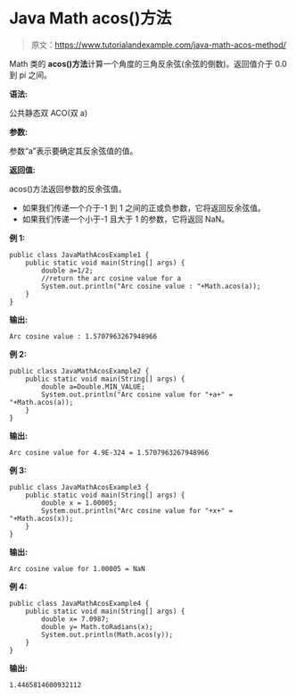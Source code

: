# Java Math acos()方法

> 原文：<https://www.tutorialandexample.com/java-math-acos-method/>

Math 类的 **acos()方法**计算一个角度的三角反余弦(余弦的倒数)。返回值介于 0.0 到 pi 之间。

**语法:**

公共静态双 ACO(双 a)

**参数:**

参数“a”表示要确定其反余弦值的值。

**返回值:**

acos()方法返回参数的反余弦值。

*   如果我们传递一个介于-1 到 1 之间的正或负参数，它将返回反余弦值。
*   如果我们传递一个小于-1 且大于 1 的参数，它将返回 NaN。

**例 1:**

```
public class JavaMathAcosExample1 {
    public static void main(String[] args) {
        double a=1/2;
        //return the arc cosine value for a
        System.out.println("Arc cosine value : "+Math.acos(a));
    }
}
```

**输出:**

```
Arc cosine value : 1.5707963267948966
```

**例 2:**

```
public class JavaMathAcosExample2 {
    public static void main(String[] args) {
        double a=Double.MIN_VALUE;
        System.out.println("Arc cosine value for "+a+" = "+Math.acos(a));
    }
}
```

**输出:**

```
Arc cosine value for 4.9E-324 = 1.5707963267948966
```

**例 3:**

```
public class JavaMathAcosExample3 {
    public static void main(String[] args) {
        double x = 1.00005;
        System.out.println("Arc cosine value for "+x+" = "+Math.acos(x));
    }
}
```

**输出:**

```
Arc cosine value for 1.00005 = NaN
```

**例 4:**

```
public class JavaMathAcosExample4 {
    public static void main(String[] args) {
        double x= 7.0987;
        double y= Math.toRadians(x);
        System.out.println(Math.acos(y));
    }
}
```

**输出:**

```
1.4465814600932112
```